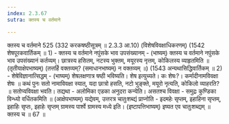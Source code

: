 ```yaml
---
index: 2.3.67
sutra: क्तस्य च वर्तमाने

---
```

 क्तस्य च वर्तमाने 525 (332 करकषष्ठीसूत्रम् ॥ 2.3.3 आ.10) (विशेषविवक्षाधिकरणम्) (1542 शेषपूरकवार्तिकम् ॥ 1) - क्तस्य च वर्तमाने नपुंसके भाव उपसंख्यानम् - (भाष्यम्) क्तस्य च वर्तमाने नपुंसके भाव उपसंख्यानं कर्तव्यम्। छात्रस्य हसितम्, नटस्य भुक्तम्, मयूरस्य नृत्तम्, कोकिलस्य व्याहृतमिति ॥ (तृतीयाक्षेपभाष्यम्) (तत्तर्हि वक्तव्यम्?      (समाधानभाष्यम्) न वक्तव्यम् ॥) (1543 अन्यथासिद्धिवार्तिकम् ॥ 2) - शेषेविज्ञानात्सिद्धम् - (भाष्यम्) शेषलक्षणात्र षष्ठी भविष्यति। शेष इत्युच्यते। कः शेषः?। कर्मादीनामविवक्षा शेषः ॥ कथं पुनः सतो नामाविवक्षा स्यात्, यदा छात्रो हसति, नटो भुङ्क्ते, मयूरो नृत्यति, कोकिलो व्याहरति? ॥ सतोप्यविवक्षा भवति। तद्यथा - अलोमिका एडका अनुदरा कन्येति। असतश्च विवक्षा - समुद्रः कुण्डिका विन्ध्यो वर्धितकमिति ॥ (आक्षेपभाष्यम्) यद्येवम्, उत्तरत्र चातुःशब्द्यं प्राप्नोति - इदमहेः सृप्तम्, इहाहिना सृप्तम्, इहाहिः सृप्तः, इहाहेः सृप्तम् ग्रामस्य पार्श्वे ग्रामस्य मध्ये इति। (इष्टापत्तिभाष्यम्) इष्यत एव चातुःशब्द्यम् ॥ क्तस्य च ॥ 67 ॥ 
